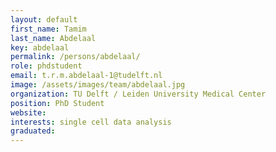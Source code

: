 ```yaml
---
layout: default
first_name: Tamim
last_name: Abdelaal
key: abdelaal
permalink: /persons/abdelaal/
role: phdstudent
email: t.r.m.abdelaal-1@tudelft.nl
image: /assets/images/team/abdelaal.jpg
organization: TU Delft / Leiden University Medical Center
position: PhD Student
website:
interests: single cell data analysis
graduated:
---
```

